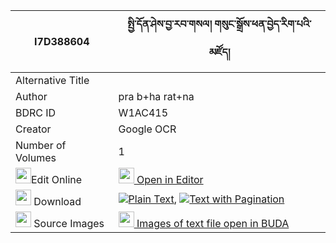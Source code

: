 |I7D388604|སྤྱི་དོན་ཤེས་བྱ་རབ་གསལ། གསུང་སྒྲོས་ཕན་བྱེད་རིག་པའི་མཛོད། 
| --- | --- 
|Alternative Title |
|Author| pra b+ha rat+na
|BDRC ID | W1AC415
|Creator | Google OCR
|Number of Volumes| 1
|<img width="25" src="https://img.icons8.com/color/25/000000/edit-property.png">Edit Online| [<img width="25" src="https://avatars.githubusercontent.com/u/45091458?s=200&v=4"> Open in Editor](http://editor.openpecha.org/I7D388604)
|<img width="25" src="https://img.icons8.com/fluent/48/000000/download-2.png"/>  Download | [![](https://img.icons8.com/color/20/000000/txt.png)Plain Text](https://github.com/Openpecha/I7D388604/releases/download/v1/chidon_sheja_rabsal_sungdro_pe_plain_I7D388604.zip), [![](https://img.icons8.com/color/20/000000/txt.png)Text with Pagination](https://github.com/Openpecha/I7D388604/releases/download/v1/chidon_sheja_rabsal_sungdro_pe_pages_I7D388604.zip)
|<img width="25" src="https://img.icons8.com/plasticine/100/000000/pictures-folder.png"/>  Source Images | [<img width="25" src="https://library.bdrc.io/icons/BUDA-small.svg"> Images of text file open in BUDA](https://library.bdrc.io/show/bdr:W1AC415)
